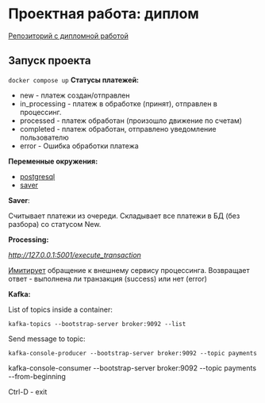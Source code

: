 # Проектная работа: диплом

[Репозиторий c дипломной работой](https://github.com/NataliaLaktyushkina/graduate_work)

## Запуск проекта
`docker compose up`
**Статусы платежей:**
- new - платеж создан/отправлен
- in_processing - платеж в обработке (принят), отправлен в процессинг.
- processed - платеж обработан (произошло движение по счетам)
- completed - платеж обработан, отправлено уведомление пользователю
- error  - Ошибка обработки платежа 


**Переменные окружения:**
- [postgresql](docker/postgres/.env.example)
- [saver](saver/app/core/.env.example)

**Saver**:

Считывает платежи из очереди. 
Складывает все платежи в БД (без разбора) со статусом New.

**Processing:**

*http://127.0.0.1:5001/execute_transaction*

[Имитирует](processing/main.py) обращение к внешнему сервису процессинга.
Возвращает ответ - выполнена ли транзакция (success) или нет (error)


**Kafka:**

List of topics inside a container:

`kafka-topics --bootstrap-server broker:9092 --list`

Send message to topic:

`kafka-console-producer --bootstrap-server broker:9092 --topic payments`

kafka-console-consumer --bootstrap-server broker:9092 --topic payments --from-beginning

Ctrl-D - exit
